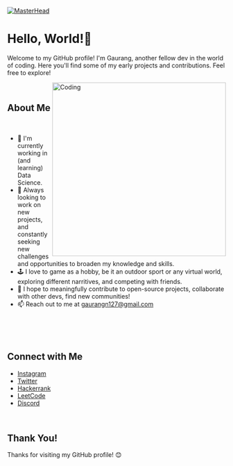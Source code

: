[![MasterHead](https://user-images.githubusercontent.com/74038190/225813708-98b745f2-7d22-48cf-9150-083f1b00d6c9.gif)](https://github.com/Gaurangn127/)

<h1> Hello, World!👋 </h1>

Welcome to my GitHub profile! I'm Gaurang, another fellow dev in the world of coding. Here you'll find some of my early projects and contributions. Feel free to explore!

<img align="right" alt="Coding" width="400" src="https://user-images.githubusercontent.com/74038190/212750680-266fa8aa-39f1-4e8b-8873-7181dbaf3d7c.gif">
<br>

## About Me
<br>

- 🌱 I'm currently working in (and learning) Data Science.
- 🧿 Always looking to work on new projects, and constantly seeking new challenges and opportunities to broaden my knowledge and skills. 
- 🕹️ I love to game as a hobby, be it an outdoor sport or any virtual world, exploring different narritives, and competing with friends.
- 💬 I hope to meaningfully contribute to open-source projects, collaborate with other devs, find new communities!
- 📫 Reach out to me at gaurangn127@gmail.com
<br>
<br>
<br>

## Connect with Me

- [Instagram](https://www.instagram.com/gaurangn127/)
- [Twitter](https://twitter.com/Gaurangn306)
- [Hackerrank](https://www.hackerrank.com/profile/gaurangn127)
- [LeetCode](https://leetcode.com/Gaurangn127/)
- [Discord](discordapp.com/users/730149447769653358)

<br>

## Thank You!

Thanks for visiting my GitHub profile! 😊
